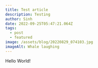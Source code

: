```yaml
---
title: Test article
description: Testing
author: Sinh
date: 2022-09-25T05:47:21.064Z
tags:
  - post
  - featured
image: /assets/blog/20220829_074103.jpg
imageAlt: Whale laughing
---
```

H﻿ello World!
